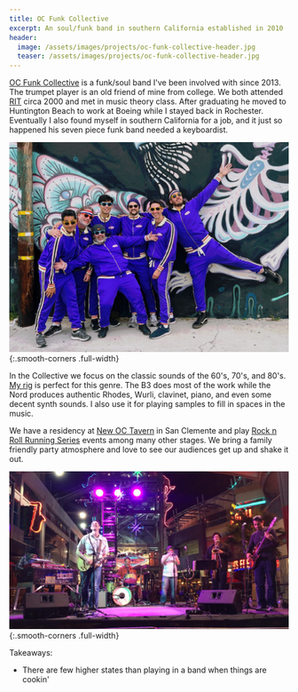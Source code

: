 ```yaml
---
title: OC Funk Collective
excerpt: An soul/funk band in southern California established in 2010
header:
  image: /assets/images/projects/oc-funk-collective-header.jpg
  teaser: /assets/images/projects/oc-funk-collective-header.jpg
---
```


[OC Funk Collective](https://ocfunkcollective.com/) is a funk/soul band I've been involved with since 2013. The trumpet player is an old friend of mine from college. We both attended [RIT](https://en.wikipedia.org/wiki/Rochester_Institute_of_Technology) circa 2000 and met in music theory class. After graduating he moved to Huntington Beach to work at Boeing while I stayed back in Rochester. Eventually I also found myself in southern California for a job, and it just so happened his seven piece funk band needed a keyboardist.

![Members of OC Funk Collectyive](/assets/images/projects/oc-funk-collective/members.png){:.smooth-corners .full-width}

In the Collective we focus on the classic sounds of the 60's, 70's, and 80's. [My rig](/projects/musical-keyboard-rig) is perfect for this genre. The B3 does most of the work while the Nord produces authentic Rhodes, Wurli, clavinet, piano, and even some decent synth sounds. I also use it for playing samples to fill in spaces in the music.

We have a residency at [New OC Tavern](https://newoctavern.com/) in San Clemente and play [Rock n Roll Running Series](https://www.runrocknroll.com/) events among many other stages. We bring a family friendly party atmosphere and love to see our audiences get up and shake it out.

![OC Funk Collective onstage in Las Vegas](/assets/images/projects/oc-funk-collective/vegas-stage.png){:.smooth-corners .full-width}

Takeaways:
  * There are few higher states than playing in a band when things are cookin'
